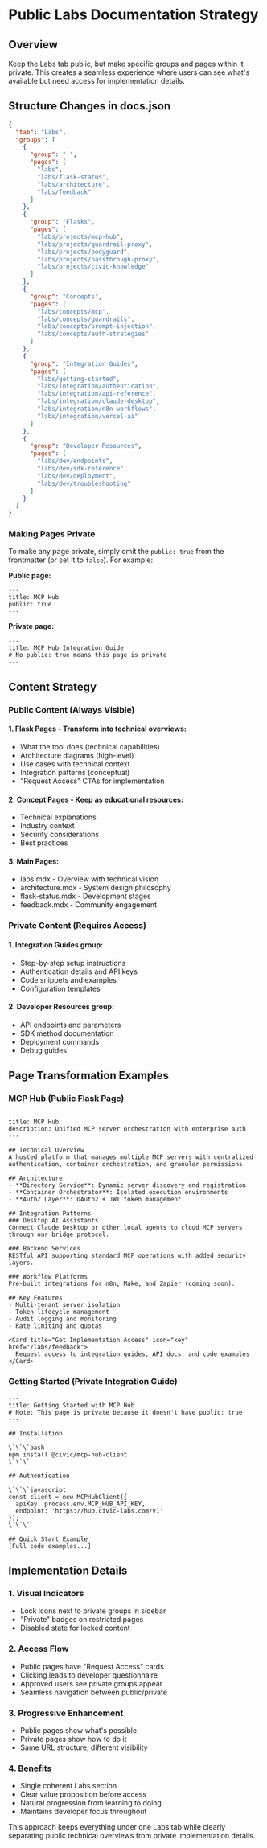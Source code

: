 # Public Labs Documentation Strategy

## Overview
Keep the Labs tab public, but make specific groups and pages within it private. This creates a seamless experience where users can see what's available but need access for implementation details.

## Structure Changes in docs.json

```json
{
  "tab": "Labs",
  "groups": [
    {
      "group": " ",
      "pages": [
        "labs",
        "labs/flask-status",
        "labs/architecture",
        "labs/feedback"
      ]
    },
    {
      "group": "Flasks",
      "pages": [
        "labs/projects/mcp-hub",
        "labs/projects/guardrail-proxy",
        "labs/projects/bodyguard",
        "labs/projects/passthrough-proxy",
        "labs/projects/civic-knowledge"
      ]
    },
    {
      "group": "Concepts",
      "pages": [
        "labs/concepts/mcp",
        "labs/concepts/guardrails",
        "labs/concepts/prompt-injection",
        "labs/concepts/auth-strategies"
      ]
    },
    {
      "group": "Integration Guides",
      "pages": [
        "labs/getting-started",
        "labs/integration/authentication",
        "labs/integration/api-reference",
        "labs/integration/claude-desktop",
        "labs/integration/n8n-workflows",
        "labs/integration/vercel-ai"
      ]
    },
    {
      "group": "Developer Resources",
      "pages": [
        "labs/dev/endpoints",
        "labs/dev/sdk-reference",
        "labs/dev/deployment",
        "labs/dev/troubleshooting"
      ]
    }
  ]
}
```

### Making Pages Private

To make any page private, simply omit the `public: true` from the frontmatter (or set it to `false`). For example:

**Public page:**
```mdx
---
title: MCP Hub
public: true
---
```

**Private page:**
```mdx
---
title: MCP Hub Integration Guide
# No public: true means this page is private
---
```

## Content Strategy

### Public Content (Always Visible)

#### 1. Flask Pages - Transform into technical overviews:
- What the tool does (technical capabilities)
- Architecture diagrams (high-level)
- Use cases with technical context
- Integration patterns (conceptual)
- "Request Access" CTAs for implementation

#### 2. Concept Pages - Keep as educational resources:
- Technical explanations
- Industry context
- Security considerations
- Best practices

#### 3. Main Pages:
- labs.mdx - Overview with technical vision
- architecture.mdx - System design philosophy
- flask-status.mdx - Development stages
- feedback.mdx - Community engagement

### Private Content (Requires Access)

#### 1. Integration Guides group:
- Step-by-step setup instructions
- Authentication details and API keys
- Code snippets and examples
- Configuration templates

#### 2. Developer Resources group:
- API endpoints and parameters
- SDK method documentation
- Deployment commands
- Debug guides

## Page Transformation Examples

### MCP Hub (Public Flask Page)

```mdx
---
title: MCP Hub
description: Unified MCP server orchestration with enterprise auth
---

## Technical Overview
A hosted platform that manages multiple MCP servers with centralized authentication, container orchestration, and granular permissions.

## Architecture
- **Directory Service**: Dynamic server discovery and registration
- **Container Orchestrator**: Isolated execution environments
- **AuthZ Layer**: OAuth2 + JWT token management

## Integration Patterns
### Desktop AI Assistants
Connect Claude Desktop or other local agents to cloud MCP servers through our bridge protocol.

### Backend Services  
RESTful API supporting standard MCP operations with added security layers.

### Workflow Platforms
Pre-built integrations for n8n, Make, and Zapier (coming soon).

## Key Features
- Multi-tenant server isolation
- Token lifecycle management  
- Audit logging and monitoring
- Rate limiting and quotas

<Card title="Get Implementation Access" icon="key" href="/labs/feedback">
  Request access to integration guides, API docs, and code examples
</Card>
```

### Getting Started (Private Integration Guide)

```mdx
---
title: Getting Started with MCP Hub
# Note: This page is private because it doesn't have public: true
---

## Installation

\`\`\`bash
npm install @civic/mcp-hub-client
\`\`\`

## Authentication

\`\`\`javascript
const client = new MCPHubClient({
  apiKey: process.env.MCP_HUB_API_KEY,
  endpoint: 'https://hub.civic-labs.com/v1'
});
\`\`\`

## Quick Start Example
[Full code examples...]
```

## Implementation Details

### 1. Visual Indicators
- Lock icons next to private groups in sidebar
- "Private" badges on restricted pages
- Disabled state for locked content

### 2. Access Flow
- Public pages have "Request Access" cards
- Clicking leads to developer questionnaire
- Approved users see private groups appear
- Seamless navigation between public/private

### 3. Progressive Enhancement
- Public pages show what's possible
- Private pages show how to do it
- Same URL structure, different visibility

### 4. Benefits
- Single coherent Labs section
- Clear value proposition before access
- Natural progression from learning to doing
- Maintains developer focus throughout

This approach keeps everything under one Labs tab while clearly separating public technical overviews from private implementation details.